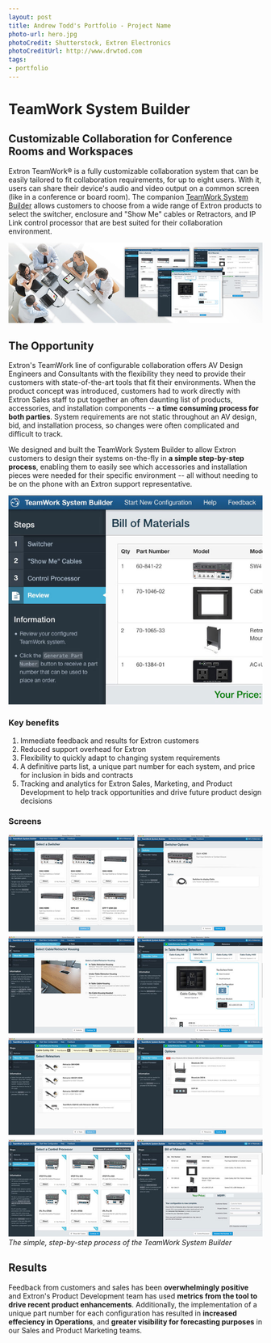 ```yaml
---
layout: post
title: Andrew Todd's Portfolio - Project Name
photo-url: hero.jpg
photoCredit: Shutterstock, Extron Electronics
photoCreditUrl: http://www.drwtod.com
tags:
- portfolio
---
```


<link rel="stylesheet" type="text/css" href="/portfolio.css">

# TeamWork System Builder

## Customizable Collaboration for Conference Rooms and Workspaces

Extron TeamWork® is a fully customizable collaboration system that can be easily tailored to fit collaboration requirements, for up to eight users. With it, users can share their device's audio and video output on a common screen (like in a conference or board room). The companion [TeamWork System Builder][1] allows customers to choose from a wide range of Extron products to select the switcher, enclosure and "Show Me" cables or Retractors, and IP Link control processor that are best suited for their collaboration environment. 

<p class="filler-background-dark">
    <img src="teamwork-banner.jpg" class="floatcenter" />
</p>


## The Opportunity

Extron's TeamWork line of configurable collaboration offers AV Design Engineers and Consultants with the flexibility they need to provide their customers with state-of-the-art tools that fit their environments. When the product concept was introduced, customers had to work directly with Extron Sales staff to put together an often daunting list of products, accessories, and installation components -- **a time consuming process for both parties**. System requirements are not static throughout an AV design, bid, and installation process, so changes were often complicated and difficult to track.

We designed and built the TeamWork System Builder to allow Extron customers to design their systems on-the-fly in **a simple step-by-step process**, enabling them to easily see which accessories and installation pieces were needed for their specific environment -- all without needing to be on the phone with an Extron support representative.

<p class="filler-background-dark">
    <img src="steps.jpg" class="floatcenter" />
</p>

### Key benefits

<ol>
  <li class="snug">Immediate feedback and results for Extron customers</li>
  <li class="snug">Reduced support overhead for Extron</li>
  <li class="snug">Flexibility to quickly adapt to changing system requirements</li>
  <li class="snug">A definitive parts list, a unique part number for each system, and price for inclusion in bids and contracts</li>
  <li class="snug">Tracking and analytics for Extron Sales, Marketing, and Product Development to help track opportunities and drive future product design decisions</li>
</ol>

### Screens

<p>
    <img src="screens.jpg" class="floatcenter" />
    <em>The simple, step-by-step process of the TeamWork System Builder</em>
</p>

## Results

Feedback from customers and sales has been **overwhelmingly positive** and Extron's Product Development team has used **metrics from the tool to drive recent product enhancements**. Additionally, the implementation of a unique part number for each configuration has resulted in **increased effeciency in Operations**, and **greater visibility for forecasting purposes** in our Sales and Product Marketing teams.




[1]: http://www.extron.com/product/twsb/index.aspx "TeamWork System Builder"
